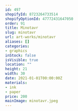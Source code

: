 ```yaml
---
id: 497
shopifyId: 8723264733514
shopifyOptionId: 47772431647050
order: 91
title: Minotavr
slug: minotavr
url: art-works/minotavr
aliases: []
categories:
- graphics
inStock: false
isVisible: true
location: ""
height: 21
width: 30
date: 2021-01-01T00:00:00Z
materials:
- ink
- paper
price: 200
mainImage: minotavr.jpeg
---
```

